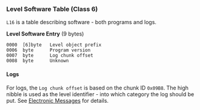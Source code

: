 ### Level Software Table (Class 6)

```L16``` is a table describing software - both programs and logs.

**Level Software Entry** (9 bytes)

    0000  [6]byte   Level object prefix
    0006  byte      Program version
    0007  byte      Log chunk offset
    0008  byte      Unknown

#### Logs

For logs, the ```Log chunk offset``` is based on the chunk ID ```0x09B8```. The high nibble is used as the level identifier - into
which category the log should be put. See [Electronic Messages](../../content/ElectronicMessages.md) for details.

